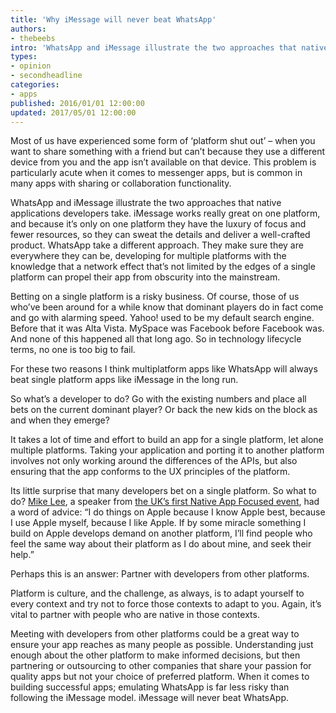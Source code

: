 ```yaml
---
title: 'Why iMessage will never beat WhatsApp'
authors:
- thebeebs
intro: 'WhatsApp and iMessage illustrate the two approaches that native applications developers take.'
types:
- opinion
- secondheadline
categories:
- apps
published: 2016/01/01 12:00:00
updated: 2017/05/01 12:00:00
---
```


Most of us have experienced some form of ‘platform shut out’ – when you want to share something with a friend but can’t because they use a different device from you and the app isn’t available on that device. This problem is particularly acute when it comes to messenger apps, but is common in many apps with sharing or collaboration functionality.

WhatsApp and iMessage illustrate the two approaches that native applications developers take. iMessage works really great on one platform, and because it’s only on one platform they have the luxury of focus and fewer resources, so they can sweat the details and deliver a well-crafted product. WhatsApp take a different approach. They make sure they are everywhere they can be, developing for multiple platforms with the knowledge that a network effect that’s not limited by the edges of a single platform can propel their app from obscurity into the mainstream.

Betting on a single platform is a risky business. Of course, those of us who’ve been around for a while know that dominant players do in fact come and go with alarming speed. Yahoo! used to be my default search engine. Before that it was Alta Vista. MySpace was Facebook before Facebook was. And none of this happened all that long ago. So in technology lifecycle terms, no one is too big to fail.

For these two reasons I think multiplatform apps like WhatsApp will always beat single platform apps like iMessage in the long run.

So what’s a developer to do? Go with the existing numbers and place all bets on the current dominant player? Or back the new kids on the block as and when they emerge?

It takes a lot of time and effort to build an app for a single platform, let alone multiple platforms. Taking your application and porting it to another platform involves not only working around the differences of the APIs, but also ensuring that the app conforms to the UX principles of the platform.

Its little surprise that many developers bet on a single platform. So what to do? [Mike Lee](https://twitter.com/bmf "Mike Lee"), a speaker from [the UK’s first Native App Focused event](http://www.microsoft.com/en-gb/developers/articles/week01oct14/microsoft-has-an-app-platform-with-interesting-bits "the UK's first Native App Focused event"), had a word of advice: “I do things on Apple because I know Apple best, because I use Apple myself, because I like Apple. If by some miracle something I build on Apple develops demand on another platform, I’ll find people who feel the same way about their platform as I do about mine, and seek their help.”

Perhaps this is an answer: Partner with developers from other platforms.

Platform is culture, and the challenge, as always, is to adapt yourself to every context and try not to force those contexts to adapt to you. Again, it’s vital to partner with people who are native in those contexts.

Meeting with developers from other platforms could be a great way to ensure your app reaches as many people as possible. Understanding just enough about the other platform to make informed decisions, but then partnering or outsourcing to other companies that share your passion for quality apps but not your choice of preferred platform. When it comes to building successful apps; emulating WhatsApp is far less risky than following the iMessage model. iMessage will never beat WhatsApp.
